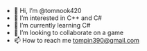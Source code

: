 - 👋 Hi, I’m @tomnook420
- 👀 I’m interested in C++ and C#
- 🌱 I’m currently learning C#
- 💞️ I’m looking to collaborate on a game
- 📫 How to reach me tompin390@gmail.com

<!---
tomnook420/tomnook420 is a ✨ special ✨ repository because its `README.md` (this file) appears on your GitHub profile.
You can click the Preview link to take a look at your changes.
--->
